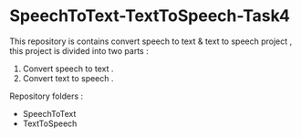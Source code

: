 # SpeechToText-TextToSpeech-Task4
This repository is contains convert speech to text & text to speech project , this project is divided into two parts :
1. Convert speech to text .
2. Convert text to speech .

Repository folders :
- SpeechToText
- TextToSpeech
